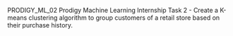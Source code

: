 PRODIGY_ML_02
Prodigy Machine Learning Internship Task 2 - Create a K-means clustering algorithm to group customers of a retail store based on their purchase history.
